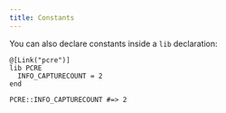 ```yaml
---
title: Constants
---
```


You can also declare constants inside a `lib` declaration:

```crystal
@[Link("pcre")]
lib PCRE
  INFO_CAPTURECOUNT = 2
end

PCRE::INFO_CAPTURECOUNT #=> 2
```
